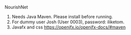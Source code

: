 NourishNet

1. Needs Java Maven. Please install before running.
2. For dummy user Josh (User 0003), password: iliketom.
3. Javafx and css
https://openjfx.io/openjfx-docs/#maven
